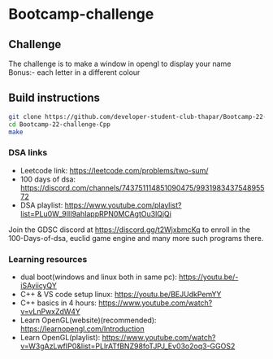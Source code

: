 # Bootcamp-challenge
## Challenge 
The challenge is to make a window in opengl to display your name <br />
Bonus:- each letter in a different colour

## Build instructions

```sh
git clone https://github.com/developer-student-club-thapar/Bootcamp-22-challenge-Cpp.git
cd Bootcamp-22-challenge-Cpp
make
```

### DSA links
-   Leetcode link: https://leetcode.com/problems/two-sum/
-   100 days of dsa: https://discord.com/channels/743751114851090475/993198343754895572
-   DSA playlist: https://www.youtube.com/playlist?list=PLu0W_9lII9ahIappRPN0MCAgtOu3lQjQi

Join the GDSC discord at https://discord.gg/t2WjxbmcKq
to enroll in the 100-Days-of-dsa, euclid game engine and many more such programs there.


### Learning resources
-   dual boot(windows and linux both in same pc): https://youtu.be/-iSAyiicyQY
-   C++ & VS code setup linux: https://youtu.be/BEJUdkPemYY
-   C++ basics in 4 hours: https://www.youtube.com/watch?v=vLnPwxZdW4Y
-   Learn OpenGL(website)(recommended): https://learnopengl.com/Introduction
-   Learn OpenGL(playlist): https://www.youtube.com/watch?v=W3gAzLwfIP0&list=PLlrATfBNZ98foTJPJ_Ev03o2oq3-GGOS2 

